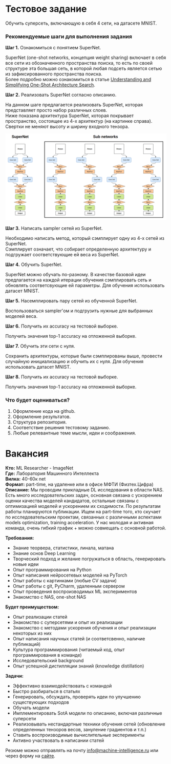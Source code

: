# Тестовое задание
Обучить суперсеть, включающую в себя 4 сети, на датасете MNIST.


### Рекомендуемые шаги для выполнения задания  
**Шаг 1.** Ознакомиться с понятием SuperNet.  

SuperNet (one-shot networks, концепция weight sharing) включает в себя все сети из обозначенного пространства поиска, то есть по своей структуре эта большая сеть, в которой любая подсеть является сетью из зафиксированного пространства поиска.  
Более подробно можно ознакомиться в статье [Understanding and Simplifying One-Shot Architecture Search](http://proceedings.mlr.press/v80/bender18a/bender18a.pdf).  

**Шаг 2.** Реализовать SuperNet согласно описанию.

На данном шаге предлагается реализовать SuperNet, которая представляет просто набор различных слоев.  
Ниже показана архитектура SuperNet, которая покрывает пространство, состоящее из 4-х архитектур (на картинке справа).  
Свертки не меняют высоту и ширину входного тензора.  

![SuperNet architecture](pics/super_network.png "SuperNet architecture")  

**Шаг 3.** Написать sampler сетей из SuperNet.  

Необходимо написать метод, который сэмплирует одну из 4-х сетей из SuperNet.  
Сэмплирует означает, что собирает определенную архитектуру и подгружает соответствующие ей веса из SuperNet.  

**Шаг 4.** Обучить SuperNet.  

SuperNet можно обучать по-разному. В качестве базовой идеи предлагается на каждой итерации обучения сэмплировать сеть и обновлять соответсвующие ей параметры. Для обучения использовать датасет MNIST.  

**Шаг 5.** Насемплировать пару сетей из обученной SuperNet.  

Воспользоваться sampler'ом и подгрузить нужные для выбранных моделей веса.

**Шаг 6.** Получить их accuracy на тестовой выборке.  

Получить значения top-1 accuracy на отложенной выборке. 

**Шаг 7.** Обучить эти сети с нуля.  

Сохранить архитектуры, которые были сэмплированы выше, провести случайную инициализацию и обучить их с нуля. Для обучения использовать датасет MNIST.   

**Шаг 8.** Получить их accuracy на тестовой выборке.  

Получить значения top-1 accuracy на отложенной выборке.  

### Что будет оцениваться?
1. Оформление кода на github.
2. Оформление результатов.
3. Структура репозитория.
4. Соответствие решения тестовому заданию.
5. Любые релевантные теме мысли, идеи и соображения.


# Вакансия

**Кто:** ML Researcher - ImageNet  
**Где:** Лаборатория Машинного Интеллекта  
**Вилка:** 40-60к net  
**Формат:** part-time, на удаленке или в офисе МФТИ (Физтех.Цифра)  
**Описание:** Мы проводим прикладные DL исследования в области NAS. Есть много исследовательских задач, основная связана с ускорением оценки качества моделей кандидатов, остальные связаны с оптимизацией моделей и ускорением их сходимости. По результатам работы планируются публикации. Ищем на part-time того, кто скучает по исследовательским проектам, связанных с различными аспектами models optimization, training acceleration. У нас молодая и активная команда, очень гибкий график + можно совмещать с основной работой.  

**Требования:**  
- Знание теорвера, статистики, линала, матана
- Знание основ Deep Learning
- Творческий подход и желание погружаться в область, генерировать новые идеи
- Опыт программирования на Python
- Опыт написания нейросетевых моделей на PyTorch
- Опыт работы с картинками (любые CV задачи)
- Опыт работы с git, PyCharm, удаленным сервером
- Опыт проведения воспроизводимых ML экспериментов
- Знакомство с NAS, one-shot NAS  

**Будет преимуществом:**  
- Опыт реализации статей
- Знакомство с суперсетями и опыт их реализации
- Знакомство с методами ускорения обучения и опыт реализации некоторых из них
- Опыт написания научных статей (и соответсвенно, наличие публикаций)
- Культура программирования (читаемый код, опыт программирования в команде)
- Исследовательский background
- Опыт успешной дистилляции знаний (knowledge distillation)  

**Задачи:**  
- Эффективно взаимодействовать с командой
- Быстро разбираться в статьях
- Генерировать, обсуждать, проверять идеи по улучшению существующих подходов
- Обучать модели
- Имплементировать SotA модели по описанию, включая различные суперсети
- Реализовывать нестандартные техники обучения сетей (обновление определенных тензоров весов, зануление градиентов и т.п.)
- Ставить воспроизводимые вычислительные эксперименты
- Активно участвовать в написании статей  

Резюме можно отправлять на почту info@machine-intelligence.ru или через форму на [сайте](http://machine-intelligence.ru/page11641715.html#Vacancy).